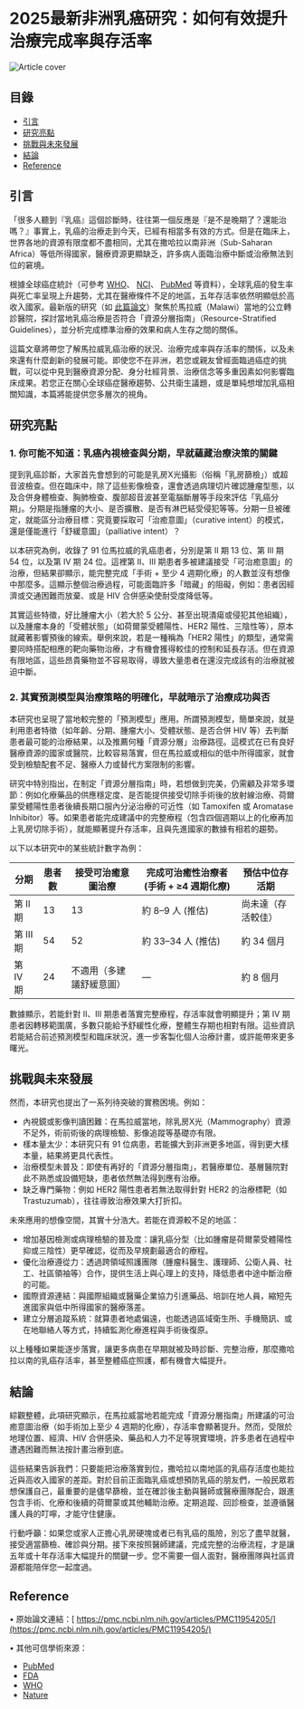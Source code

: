 # 2025最新非洲乳癌研究：如何有效提升治療完成率與存活率
![Article cover](https://i.imgur.com/uty0UzP.png)

## 目錄

* [引言](#introduction)
* [研究亮點](#highlights)
* [挑戰與未來發展](#future-work)
* [結論](#conclusion)
* [Reference](#reference)

## 引言
<a id="introduction"></a>

 「很多人聽到『乳癌』這個診斷時，往往第一個反應是『是不是晚期了？還能治嗎？』事實上，乳癌的治療走到今天，已經有相當多有效的方式。但是在臨床上，世界各地的資源有限度都不盡相同，尤其在撒哈拉以南非洲（Sub-Saharan Africa）等低所得國家，醫療資源更顯缺乏，許多病人面臨治療中斷或治療無法到位的窘境。

 根據全球癌症統計（可參考 [WHO](https://www.who.int/)、 [NCI](https://www.cancer.gov/)、 [PubMed](https://pubmed.ncbi.nlm.nih.gov/) 等資料），全球乳癌的發生率與死亡率呈現上升趨勢，尤其在醫療條件不足的地區，五年存活率依然明顯低於高收入國家。最新版的研究（如 [此篇論文](https://pmc.ncbi.nlm.nih.gov/articles/PMC11954205/)）聚焦於馬拉威（Malawi）當地的公立轉診醫院，探討當地乳癌治療是否符合「資源分層指南」（Resource-Stratified Guidelines），並分析完成標準治療的效果和病人生存之間的關係。

 這篇文章將帶您了解馬拉威乳癌治療的狀況、治療完成率與存活率的關係，以及未來還有什麼創新的發展可能。即使您不在非洲，若您或親友曾經面臨過癌症的挑戰，可以從中見到醫療資源分配、身分社經背景、治療信念等多重因素如何影響臨床成果。若您正在關心全球癌症醫療趨勢、公共衛生議題，或是單純想增加乳癌相關知識，本篇將能提供您多層次的視角。

## 研究亮點
<a id="highlights"></a>

### 1\. 你可能不知道：乳癌內視檢查與分期，早就蘊藏治療決策的關鍵

 提到乳癌診斷，大家首先會想到的可能是乳房X光攝影（俗稱「乳房篩檢」）或超音波檢查。但在臨床中，除了這些影像檢查，還會透過病理切片確認腫瘤型態，以及合併身體檢查、胸肺檢查、腹部超音波甚至電腦斷層等手段來評估「乳癌分期」。分期是指腫瘤的大小、是否擴散、是否有淋巴結受侵犯等等。分期一旦被確定，就能區分治療目標：究竟要採取可「治癒意圖」（curative intent）的模式，還是僅能進行「舒緩意圖」（palliative intent）？

 以本研究為例，收錄了 91 位馬拉威的乳癌患者，分別是第 II 期 13 位、第 III 期 54 位，以及第 IV 期 24 位。這裡第 II、III 期患者多被建議接受「可治癒意圖」的治療，但結果卻顯示，能完整完成「手術 + 至少 4 週期化療」的人數並沒有想像中那麼多。這顯示整個治療過程，可能面臨許多「暗藏」的阻礙，例如：患者因經濟或交通困難而放棄、或是 HIV 合併感染使耐受度降低等。

 其實這些特徵，好比腫瘤大小（若大於 5 公分、甚至出現潰瘍或侵犯其他組織），以及腫瘤本身的「受體狀態」（如荷爾蒙受體陽性、HER2 陽性、三陰性等），原本就藏著影響預後的線索。舉例來說，若是一種稱為「HER2 陽性」的類型，通常需要同時搭配相應的靶向藥物治療，才有機會獲得較佳的控制和延長存活。但在資源有限地區，這些昂貴藥物並不容易取得，導致大量患者在還沒完成該有的治療就被迫中斷。

### 2\. 其實預測模型與治療策略的明確化，早就暗示了治療成功與否

 本研究也呈現了當地較完整的「預測模型」應用。所謂預測模型，簡單來說，就是利用患者特徵（如年齡、分期、腫瘤大小、受體狀態、是否合併 HIV 等）去判斷患者最可能的治療結果，以及推薦何種「資源分層」治療路徑。這模式在已有良好醫療資源的國家或醫院，比較容易落實，但在馬拉威或相似的低中所得國家，就會受到檢驗配套不足、醫療人力或替代方案限制的影響。

 研究中特別指出，在制定「資源分層指南」時，若想做到完美，仍需顧及非常多環節：例如化療藥品的供應穩定度、是否能提供接受切除手術後的放射線治療、荷爾蒙受體陽性患者後續長期口服內分泌治療的可近性（如 Tamoxifen 或 Aromatase Inhibitor）等。如果患者能完成建議中的完整療程（包含四個週期以上的化療再加上乳房切除手術），就能顯著提升存活率，且與先進國家的數據有相若的趨勢。

 以下以本研究中的某些統計數字為例：

| 分期      | 患者數 | 接受可治癒意圖治療    | 完成可治癒性治療者 (手術 + ≥4 週期化療) | 預估中位存活期   |
| ------- | --- | ------------ | ------------------------ | --------- |
| 第 II 期  | 13  | 13           | 約 8–9 人 (推估)             | 尚未達（存活較佳） |
| 第 III 期 | 54  | 52           | 約 33–34 人 (推估)           | 約 34 個月   |
| 第 IV 期  | 24  | 不適用（多建議舒緩意圖） | —                        | 約 8 個月    |

 數據顯示，若能針對 II、III 期患者落實完整療程，存活率就會明顯提升；第 IV 期患者因轉移範圍廣，多數只能給予舒緩性化療，整體生存期也相對有限。這些資訊若能結合前述預測模型和臨床狀況，進一步客製化個人治療計畫，或許能帶來更多曙光。

## 挑戰與未來發展
<a id="future-work"></a>

 然而，本研究也提出了一系列待突破的實務困境。例如：

* 內視鏡或影像判讀困難：在馬拉威當地，除乳房X光（Mammography）資源不足外，術前術後的病理檢驗、影像追蹤等基礎亦有限。
* 樣本量太少：本研究只有 91 位病患，若能擴大到非洲更多地區，得到更大樣本量，結果將更具代表性。
* 治療模型未普及：即使有再好的「資源分層指南」，若醫療單位、基層醫院對此不熟悉或設備短缺，患者依然無法得到應有治療。
* 缺乏專門藥物：例如 HER2 陽性患者若無法取得針對 HER2 的治療標靶（如 Trastuzumab），往往導致治療效果大打折扣。

 未來應用的想像空間，其實十分浩大。若能在資源較不足的地區：

* 增加基因檢測或病理檢驗的普及度：讓乳癌分型（比如腫瘤是荷爾蒙受體陽性抑或三陰性）更早確認，從而及早規劃最適合的療程。
* 優化治療遵從力：透過跨領域照護團隊（腫瘤科醫生、護理師、公衛人員、社工、社區領袖等）合作，提供生活上與心理上的支持，降低患者中途中斷治療的可能。
* 國際資源連結：與國際組織或醫藥企業協力引進藥品、培訓在地人員，縮短先進國家與低中所得國家的醫療落差。
* 建立分層追蹤系統：就算患者地處偏遠，也能透過區域衛生所、手機簡訊、或在地聯絡人等方式，持續監測化療進程與手術後復原。

 以上種種如果能逐步落實，讓更多病患在早期就被及時診斷、完整治療，那麼撒哈拉以南的乳癌存活率，甚至整體癌症照護，都有機會大幅提升。

## 結論
<a id="conclusion"></a>

 綜觀整體，此項研究顯示，在馬拉威當地若能完成「資源分層指南」所建議的可治癒意圖治療（如手術加上至少 4 週期的化療），存活率會顯著提升。然而，受限於地理位置、經濟、HIV 合併感染、藥品和人力不足等現實環境，許多患者在過程中遭遇困難而無法按計畫治療到底。

 這些結果告訴我們：只要能把治療落實到位，撒哈拉以南地區的乳癌存活度也能拉近與高收入國家的差距。對於目前正面臨乳癌或想預防乳癌的朋友們，一般民眾若想保護自己，最重要的是儘早篩檢，並在確診後主動與醫師或醫療團隊配合，跟進包含手術、化療和後續的荷爾蒙或其他輔助治療。定期追蹤、回診檢查，並遵循醫護人員的叮嚀，才能守住健康。

 行動呼籲：如果您或家人正擔心乳房硬塊或者已有乳癌的風險，別忘了盡早就醫，接受適當篩檢、確診與分期。接下來按照醫師建議，完成完整的治療流程，才是讓五年或十年存活率大幅提升的關鍵一步。您不需要一個人面對，醫療團隊與社區資源都能陪伴您一起度過。

## Reference
<a id="reference"></a>

 • 原始論文連結：[ https://pmc.ncbi.nlm.nih.gov/articles/PMC11954205/](https://pmc.ncbi.nlm.nih.gov/articles/PMC11954205/) 

 • 其他可信學術來源：

* [PubMed](https://pubmed.ncbi.nlm.nih.gov/)
* [FDA](https://www.fda.gov/)
* [WHO](https://www.who.int/)
* [Nature](https://www.nature.com/)